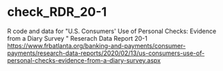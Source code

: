 # check_RDR_20-1
R code and data for 
"U.S. Consumers' Use of Personal Checks: Evidence from a Diary Survey " 
Reserach Data Report 20-1
https://www.frbatlanta.org/banking-and-payments/consumer-payments/research-data-reports/2020/02/13/us-consumers-use-of-personal-checks-evidence-from-a-diary-survey.aspx
